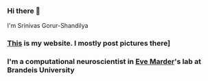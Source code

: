 ### Hi there 👋

I'm Srinivas Gorur-Shandilya

### [This](https://srinivas.gs/) is my website. I mostly post pictures there]

### I'm a computational neuroscientist in [Eve Marder](https://en.wikipedia.org/wiki/Eve_Marder)'s lab at Brandeis University

